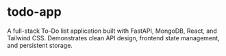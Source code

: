 # todo-app
A full-stack To-Do list application built with FastAPI, MongoDB, React, and Tailwind CSS. Demonstrates clean API design, frontend state management, and persistent storage.
